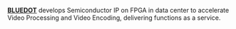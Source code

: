 **[BLUEDOT](https://blue-dot.io/)** develops Semiconductor IP on FPGA in data center to accelerate Video Processing and Video Encoding, delivering functions as a service.


